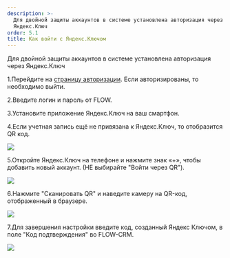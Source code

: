 ```yaml
---
description: >-
  Для двойной защиты аккаунтов в системе установлена авторизация через
  Яндекс.Ключ
order: 5.1
title: Как войти с Яндекс.Ключом
---
```


Для двойной защиты аккаунтов в системе установлена авторизация через Яндекс.Ключ

1\.Перейдите на [страницу авторизации](https://web.flow-crm.study/Account/Login1FA). Если авторизированы, то необходимо выйти.

2\.Введите логин и пароль от FLOW.

3\.Установите приложение Яндекс.Ключ на ваш смартфон.

4\.Если учетная запись ещё не привязана к Яндекс.Ключ, то отобразится QR код.

![](<../.gitbook/assets/image (111).png>)

5\.Откройте Яндекс.Ключ на телефоне и нажмите знак «+», чтобы добавить новый аккаунт. (НЕ выбирайте "Войти через QR").

![](<../.gitbook/assets/image (109).png>)

6\.Нажмите "Сканировать QR" и наведите камеру на QR-код, отображенный в браузере.

![](<../.gitbook/assets/image (112).png>)

7\.Для завершения настройки введите код, созданный Яндекс Ключом, в поле "Код подтверждения" во FLOW-CRM.

![](<../.gitbook/assets/image (114).png>)


